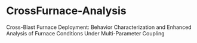 # CrossFurnace-Analysis
Cross-Blast Furnace Deployment: Behavior Characterization and Enhanced Analysis of Furnace Conditions Under Multi-Parameter Coupling
